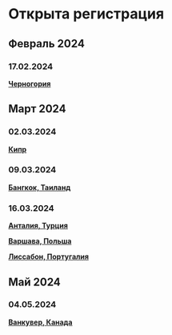 # Открыта регистрация

## Февраль 2024

### 17.02.2024

**[Черногория](/./upcoming-events/montenegro.md)**

## Март 2024

### 02.03.2024

**[Кипр](/./upcoming-events/cyprus.md)**

### 09.03.2024

**[Бангкок, Таиланд](/./upcoming-events/bangkok.md)**

### 16.03.2024

**[Анталия, Турция](/./upcoming-events/Antalya.md)**

**[Варшава, Польша](/./upcoming-events/warsaw.md)**

**[Лиссабон, Португалия](/./upcoming-events/Portugal.md)**

## Май 2024

### 04.05.2024

**[Ванкувер, Канада](/./upcoming-events/canada.md)**
